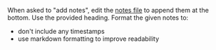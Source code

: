 When asked to "add notes", edit the [notes file](../notes.md) to append them at the bottom. Use the provided heading. Format the given notes to:
- don't include any timestamps
- use markdown formatting to improve readability